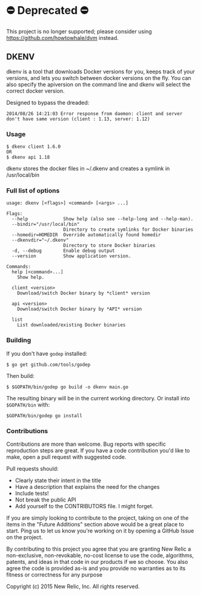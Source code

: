 # ⛔️ Deprecated ⛔️

This project is no longer supported; please consider using https://github.com/howtowhale/dvm instead.

DKENV
-----
dkenv is a tool that downloads Docker versions for you, keeps track of your versions, and lets you switch between docker versions on the fly. You can also specify the apiversion on the command line and dkenv will select the correct docker version.

Designed to bypass the dreaded:

    2014/08/26 14:21:03 Error response from daemon: client and server don't have same version (client : 1.13, server: 1.12)

### Usage

```
$ dkenv client 1.6.0
OR
$ dkenv api 1.18
```

dkenv stores the docker files in ~/.dkenv and creates a symlink in /usr/local/bin

### Full list of options

```
usage: dkenv [<flags>] <command> [<args> ...]

Flags:
  --help             Show help (also see --help-long and --help-man).
  --bindir="/usr/local/bin"
                     Directory to create symlinks for Docker binaries
  --homedir=HOMEDIR  Override automatically found homedir
  --dkenvdir="~/.dkenv"
                     Directory to store Docker binaries
  -d, --debug        Enable debug output
  --version          Show application version.

Commands:
  help [<command>...]
    Show help.

  client <version>
    Download/switch Docker binary by *client* version

  api <version>
    Download/switch Docker binary by *API* version

  list
    List downloaded/existing Docker binaries
```

### Building

If you don't have `godep` installed:
```
$ go get github.com/tools/godep
```
Then build:
```
$ $GOPATH/bin/godep go build -o dkenv main.go
```
The resulting binary will be in the current working directory.
Or install into `$GOPATH/bin` with:
```
$GOPATH/bin/godep go install
```

### Contributions

Contributions are more than welcome. Bug reports with specific reproduction
steps are great. If you have a code contribution you'd like to make, open a
pull request with suggested code.

Pull requests should:

 * Clearly state their intent in the title
 * Have a description that explains the need for the changes
 * Include tests!
 * Not break the public API
 * Add yourself to the CONTRIBUTORS file. I might forget.

If you are simply looking to contribute to the project, taking on one of the
items in the "Future Additions" section above would be a great place to start.
Ping us to let us know you're working on it by opening a GitHub Issue on the
project.

By contributing to this project you agree that you are granting New Relic a
non-exclusive, non-revokable, no-cost license to use the code, algorithms,
patents, and ideas in that code in our products if we so choose. You also agree
the code is provided as-is and you provide no warranties as to its fitness or
correctness for any purpose

Copyright (c) 2015 New Relic, Inc. All rights reserved.

